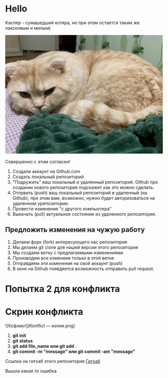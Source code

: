 # Hello

Каспер - сумашедший котяра, но при этом остается таким же лаксковым и милым)

![Рыжий котяра Каспер](kasper—копия.jpg)

Совершенно с этим согласен!

1. Создали аккаунт на Github.com
2. Создать локальный репозиторий
3. "Подружить" ваш локальный и удаленный репозиторий. Github про создании нового репозитория подскажет как это можно сделать.
4. Отпрвить (push) ващ локальный репозиторий в удаленный (на Github), при этом вам, возможно, нужно будет авторизоваться на удаленном урепозитории.
5. Провести изменения "с другого компьютера"
6. Выкачать (pull) актуальное состояние из удаленного репозитория.

## Предложить изменения на чужую работу
1. Делаем форк (fork) интересующего нас репозитория
2. Мы делаем git clone для нашей версии этого репозитория
3. Мы создаем ветку с предлагаемыми изменениями
4. Производим все изменеия только в этой ветке
5. Отправдяем эти изменения на свой аккаунт (push)
6. В окне на Github появдяется возможность отправить pull request.

# Попытка 2 для конфликта

# Скрин конфликта
![Кофликт](Konflict — копия.png)

1. **git init**
2. **git status**
3. **git add file_name или git add .**
4. **git commit -m "message" или git commit -am "message"**

Ссылка на гитхаб этого репозитория
[Гитхаб]( https://github.com/Dreamer223/lesson_3.git "Репозиторий")

Вышла какая то ошибка
